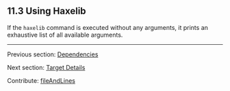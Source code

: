 ## 11.3 Using Haxelib

If the `haxelib` command is executed without any arguments, it prints an exhaustive list of all available arguments.

---

Previous section: [Dependencies](haxelib-json-dependencies.md)

Next section: [Target Details](#)

Contribute: [fileAndLines](https://github.com/HaxeFoundation/HaxeManual/blob/master/11-haxelib.tex#L132-132)